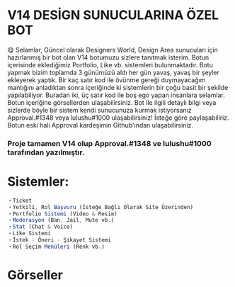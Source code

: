 # V14 DESİGN SUNUCULARINA ÖZEL BOT

😋 Selamlar, Güncel olarak Designers World, Design Area sunucuları için hazırlanmış bir bot olan V14 botumuzu sizlere tanıtmak isterim. Botun içerisinde eklediğimiz Portfolio, Like vb. sistemleri bulunmaktadır. Botu yapmak bizim toplamda 3 günümüzü aldı her gün yavaş, yavaş bir şeyler ekleyerek yaptık. Bir kaç satır kod ile övünme gereği duymayacağım mantığını anladıktan sonra içeriğinde ki sistemlerin bir çoğu basit bir şekilde yapılabiliyor. Buradan iki, üç satır kod ile boş ego yapan insanlara selamlar. Botun içeriğine görsellerden ulaşabilirsiniz. Bot ile ilgili detaylı bilgi veya sizlerde böyle bir sistem kendi sunucunuza kurmak istiyorsanız Approval.#1348 veya lulushu#1000 ulaşabilirsiniz! İsteğe göre paylaşabiliriz. Botun eski hali Approval kardeşimin Github'ından ulaşabilirsiniz.

### Proje tamamen V14 olup Approval.#1348 ve lulushu#1000 tarafından yazılmıştır.

# Sistemler:

```js
・Ticket 
・Yetkili, Rol Başvuru (İsteğe Bağlı Olarak Site Üzerinden)
・Portfolio Sistemi (Video & Resim)
・Moderasyon (Ban, Jail, Mute vb.)
・Stat (Chat & Voice) 
・Like Sistemi
・İstek - Öneri - Şikayet Sistemi
・Rol Seçim Menüleri (Renk vb.)
```

# Görseller







